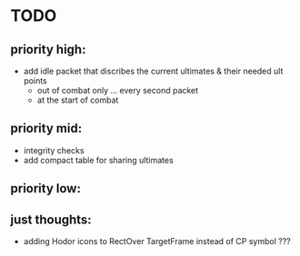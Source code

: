# TODO

## priority high:
- add idle packet that discribes the current ultimates & their needed ult points
  - out of combat only ... every second packet
  - at the start of combat

## priority mid:
- integrity checks
- add compact table for sharing ultimates

## priority low:

## just thoughts:
- adding Hodor icons to RectOver TargetFrame instead of CP symbol ???
